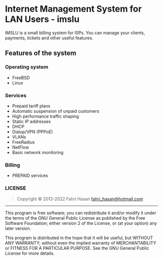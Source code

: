 # Internet Management System for LAN Users - imslu

IMSLU is a small billing system for ISPs. You can manage your clients, payments, tickets and other useful features.


## Features of the system

### Operating system

* FreeBSD
* Linux

### Services

* Prepaid tariff plans
* Automatic suspension of unpaid customers
* High performance traffic shaping
* Static IP addresses
* DHCP
* Dialup/VPN (PPPoE)
* VLANs
* FreeRadius
* NetFlow
* Basic network monitoring

### Billing

* PREPAID services


### LICENSE

> Copyright © 2013-2022 Fahri Hasan fahri_hasan@hotmail.com

- - -
This program is free software; you can redistribute it and/or modify
it under the terms of the GNU General Public License as published by
the Free Software Foundation; either version 2 of the License, or
(at your option) any later version.

This program is distributed in the hope that it will be useful,
but WITHOUT ANY WARRANTY; without even the implied warranty of
MERCHANTABILITY or FITNESS FOR A PARTICULAR PURPOSE.  See the
GNU General Public License for more details.
